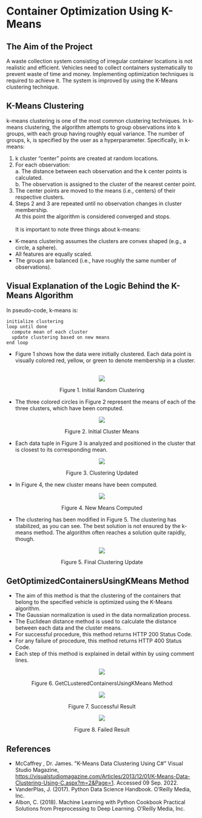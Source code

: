 # Container Optimization Using K-Means
## The Aim of the Project 
A waste collection system consisting of irregular container locations is not realistic and efficient. Vehicles need to collect containers systematically to prevent waste of time and money. Implementing optimization techniques is required to achieve it. The system is improved by using the K-Means clustering technique. 
## K-Means Clustering 
k-means clustering is one of the most common clustering techniques. In k-means clustering, the algorithm attempts to group observations into k groups, with each group having roughly equal variance. The number of groups, k, is specified by the user as a hyperparameter. Specifically, in k-means:
  1. k cluster “center” points are created at random locations. <br>
  2. For each observation: <br>
    a. The distance between each observation and the k center points is calculated. <br>
    b. The observation is assigned to the cluster of the nearest center point. <br>
  3. The center points are moved to the means (i.e., centers) of their respective clusters. <br>
  4. Steps 2 and 3 are repeated until no observation changes in cluster membership. <br>
At this point the algorithm is considered converged and stops. <br> <br>
It is important to note three things about k-means:
- K-means clustering assumes the clusters are convex shaped (e.g., a circle, a sphere). <br>
- All features are equally scaled. <br>
- The groups are balanced (i.e., have roughly the same number of observations). <br>

## Visual Explanation of the Logic Behind the K-Means Algorithm 

In pseudo-code, k-means is: <br> 

```
initialize clustering 
loop until done
  compute mean of each cluster
  update clustering based on new means
end loop
```

- Figure 1 shows how the data were initially clustered. Each data point is visually colored red, yellow, or green to denote membership in a cluster. <br> <br>
<p align="center">
  <img src="https://github.com/195-Patika-Dev-Paycore-Net-Bootcamp/assignment-4-berkdemirciogluu/blob/master/images/initialclustering.jpg"/>
</p>
<p align="center"> Figure 1. Initial Random Clustering </p>

- The three colored circles in Figure 2 represent the means of each of the three clusters, which have been computed.
<p align="center">
  <img src="https://github.com/195-Patika-Dev-Paycore-Net-Bootcamp/assignment-4-berkdemirciogluu/blob/master/images/initialclustermeans.jpg"/>
</p>
<p align="center"> Figure 2. Initial Cluster Means </p>

- Each data tuple in Figure 3 is analyzed and positioned in the cluster that is closest to its corresponding mean.
<p align="center">
  <img src="https://github.com/195-Patika-Dev-Paycore-Net-Bootcamp/assignment-4-berkdemirciogluu/blob/master/images/clusteringupdated.jpg"/>
</p>
<p align="center"> Figure 3. Clustering Updated </p>

- In Figure 4, the new cluster means have been computed.
<p align="center">
  <img src="https://github.com/195-Patika-Dev-Paycore-Net-Bootcamp/assignment-4-berkdemirciogluu/blob/master/images/newmeanscalculated.jpg"/>
</p>
<p align="center"> Figure 4. New Means Computed </p>

- The clustering has been modified in Figure 5. The clustering has stabilized, as you can see. The best solution is not ensured by the k-means method. The algorithm often reaches a solution quite rapidly, though.
<p align="center">
  <img src="https://github.com/195-Patika-Dev-Paycore-Net-Bootcamp/assignment-4-berkdemirciogluu/blob/master/images/finalclusteringupdated.jpg"/>
</p>
<p align="center"> Figure 5. Final Clustering Update </p>

## GetOptimizedContainersUsingKMeans Method
- The aim of this method is that the clustering of the containers that belong to the specified vehicle is optimized using the K-Means algorithm.
- The Gaussian normalization is used in the data normalization process.
- The Euclidean distance method is used to calculate the distance between each data and the cluster means.
- For successful procedure, this method returns HTTP 200 Status Code.
- For any failure of procedure, this method returns HTTP 400 Status Code. 
- Each step of this method is explained in detail within by using comment lines.
<p align="center">
  <img src="https://github.com/195-Patika-Dev-Paycore-Net-Bootcamp/assignment-4-berkdemirciogluu/blob/master/images/swaggerentrance.png"/>
</p>
<p align="center"> Figure 6. GetCLusteredContainersUsingKMeans Method </p>

<p align="center">
  <img src="https://github.com/195-Patika-Dev-Paycore-Net-Bootcamp/assignment-4-berkdemirciogluu/blob/master/images/successresult.png"/>
</p>
<p align="center"> Figure 7. Successful Result </p>

<p align="center">
  <img src="https://github.com/195-Patika-Dev-Paycore-Net-Bootcamp/assignment-4-berkdemirciogluu/blob/master/images/errorresult.png"/>
</p>
<p align="center"> Figure 8. Failed Result </p>

## References 
- McCaffrey , Dr. James. "K-Means Data Clustering Using C#" Visual Studio Magazine, https://visualstudiomagazine.com/Articles/2013/12/01/K-Means-Data-Clustering-Using-C.aspx?m=2&Page=1. Accessed 09 Sep. 2022.
- VanderPlas, J. (2017). Python Data Science Handbook. O’Reilly Media, Inc.
- Albon, C. (2018). Machine Learning with Python Cookbook Practical Solutions from Preprocessing to Deep Learning. O’Reilly Media, Inc.












